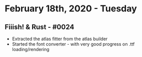 ---
---

# February 18th, 2020 - Tuesday


## Fiiish! & Rust - #0024
- Extracted the atlas fitter from the atlas builder
- Started the font converter - with very good progress on .ttf loading/rendering
